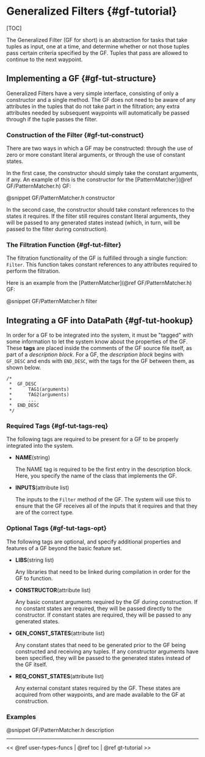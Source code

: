 Generalized Filters      {#gf-tutorial}
===================
[TOC]

The Generalized Filter (GF for short) is an abstraction for tasks that take
tuples as input, one at a time, and determine whether or not those tuples
pass certain criteria specified by the GF. Tuples that pass are allowed to
continue to the next waypoint.

## Implementing a GF {#gf-tut-structure}

Generalized Filters have a very simple interface, consisting of only a
constructor and a single method. The GF does not need to be aware of any
attributes in the tuples that do not take part in the filtration; any extra
attributes needed by subsequent waypoints will automatically be passed through
if the tuple passes the filter.

### Construction of the Filter {#gf-tut-construct}

There are two ways in which a GF may be constructed: through the use of zero or
more constant literal arguments, or through the use of constant states.

In the first case, the constructor should simply take the constant arguments,
if any. An example of this is the constructor for the
[PatternMatcher](@ref GF/PatternMatcher.h) GF:

@snippet GF/PatternMatcher.h constructor

In the second case, the constructor should take constant references to the
states it requires. If the filter still requires constant literal arguments,
they will be passed to any generated states instead (which, in turn, will be
passed to the filter during construction).

### The Filtration Function {#gf-tut-filter}

The filtration functionality of the GF is fulfilled through a single function:
`Filter`. This function takes constant references to any attributes required
to perform the filtration.

Here is an example from the [PatternMatcher](@ref GF/PatternMatcher.h) GF:

@snippet GF/PatternMatcher.h filter

## Integrating a GF into DataPath {#gf-tut-hookup}

In order for a GF to be integrated into the system, it must be "tagged" with some
information to let the system know about the properties of the GF. These **tags**
are placed inside the comments of the GF source file itself, as part of a
*description block*. For a GF, the *description block* begins with `GF_DESC` and
ends with `END_DESC`, with the tags for the GF between them, as shown below.

~~~~~~~~~~~~~~~~~~~~~~~{.cc}
/*
 *  GF_DESC
 *      TAG1(arguments)
 *      TAG2(arguments)
 *      ...
 *  END_DESC
 */
~~~~~~~~~~~~~~~~~~~~~~~

### Required Tags {#gf-tut-tags-req}

The following tags are required to be present for a GF to be properly
integrated into the system.

-   **NAME**(string)

    The NAME tag is required to be the first entry in the description block.
    Here, you specify the name of the class that implements the GF.

-   **INPUTS**(attribute list)

    The inputs to the `Filter` method of the GF. The system will use this to
    ensure that the GF receives all of the inputs that it requires and that they
    are of the correct type.

### Optional Tags {#gf-tut-tags-opt}

The following tags are optional, and specify additional properties and
features of a GF beyond the basic feature set.

-   **LIBS**(string list)

    Any libraries that need to be linked during compilation in order for
    the GF to function.

-   **CONSTRUCTOR**(attribute list)

    Any basic constant arguments required by the GF during construction. If
    no constant states are required, they will be passed directly to the
    constructor. If constant states are required, they will be passed to any
    generated states.

-   **GEN_CONST_STATES**(attribute list)

    Any constant states that need to be generated prior to the GF being
    constructed and receiving any tuples. If any constructor arguments have
    been specified, they will be passed to the generated states instead of the
    GF itself.

-   **REQ_CONST_STATES**(attribute list)

    Any external constant states required by the GF. These states are acquired from
    other waypoints, and are made available to the GF at construction.

### Examples

@snippet GF/PatternMatcher.h description

- - - - -

\<\< @ref user-types-funcs | @ref toc | @ref gt-tutorial >>

